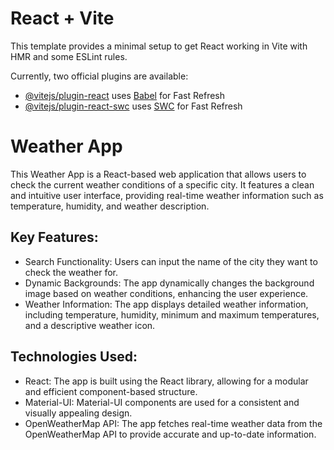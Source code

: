 # React + Vite

This template provides a minimal setup to get React working in Vite with HMR and some ESLint rules.

Currently, two official plugins are available:

- [@vitejs/plugin-react](https://github.com/vitejs/vite-plugin-react/blob/main/packages/plugin-react/README.md) uses [Babel](https://babeljs.io/) for Fast Refresh
- [@vitejs/plugin-react-swc](https://github.com/vitejs/vite-plugin-react-swc) uses [SWC](https://swc.rs/) for Fast Refresh


# Weather App
This Weather App is a React-based web application that allows users to check the current weather conditions of a specific city. It features a clean and intuitive user interface, providing real-time weather information such as temperature, humidity, and weather description.

## Key Features:
- Search Functionality: Users can input the name of the city they want to check the weather for.
- Dynamic Backgrounds: The app dynamically changes the background image based on weather conditions, enhancing the user experience.
- Weather Information: The app displays detailed weather information, including temperature, humidity, minimum and maximum temperatures, and a descriptive weather icon.

## Technologies Used:

- React: The app is built using the React library, allowing for a modular and efficient component-based structure.
- Material-UI: Material-UI components are used for a consistent and visually appealing design.
- OpenWeatherMap API: The app fetches real-time weather data from the OpenWeatherMap API to provide accurate and up-to-date information.